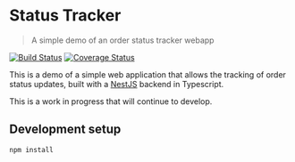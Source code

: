 # Status Tracker

> A simple demo of an order status tracker webapp

[![Build Status](https://travis-ci.com/nosleepnotever/statustracker.svg?branch=master)](https://travis-ci.com/nosleepnotever/statustracker)
[![Coverage Status](https://coveralls.io/repos/github/nosleepnotever/statustracker/badge.svg?branch=master)](https://coveralls.io/github/nosleepnotever/statustracker?branch=master)

This is a demo of a simple web application that allows the tracking of order status updates, built with a [NestJS](https://github.com/nestjs/nest) backend in Typescript.

This is a work in progress that will continue to develop.

## Development setup

```sh
npm install
```

